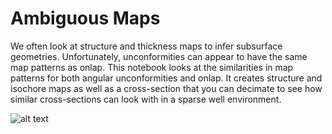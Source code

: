 # Ambiguous Maps
We often look at structure and thickness maps to infer subsurface geometries.
Unfortunately, unconformities can appear to have the same map patterns as
onlap. This notebook looks at the similarities in map patterns for both
angular unconformities and onlap. It creates structure and isochore maps as
well as a cross-section that you can decimate to see how similar cross-sections
can look with in a sparse well environment.

![alt text](https://raw.github.com/jessepisel/well_log_ML/blob/master/ambiguous_maps/cross-section.PNG)
